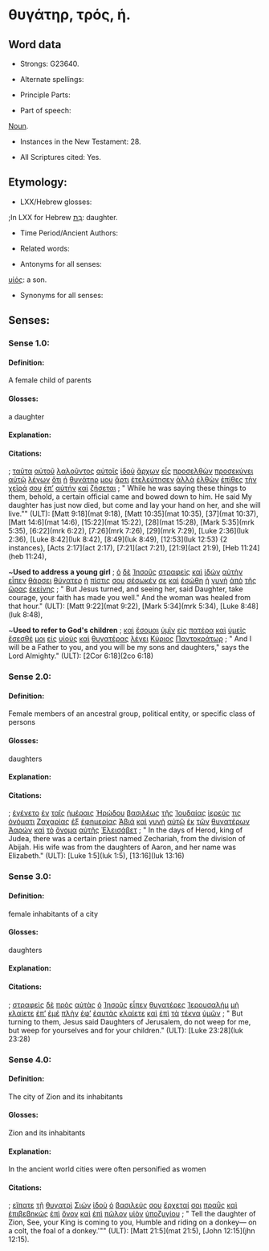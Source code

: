 # θυγάτηρ, τρός, ἡ.

<!-- Status: S2=NeedsFinalCheck-->
<!-- Lexica used for edits: BDAG, FFM, LN, A-S  -->

## Word data

* Strongs: G23640.


* Alternate spellings:

* Principle Parts: 

* Part of speech: 

[Noun](http://ugg.readthedocs.io/en/latest/noun.html). 

* Instances in the New Testament: 28.

* All Scriptures cited: Yes.

## Etymology: 

* LXX/Hebrew glosses: 

;In LXX for Hebrew [בַּת](//en-uhal/H1323): daughter.

* Time Period/Ancient Authors: 

* Related words: 

* Antonyms for all senses:

[υἱός](../G52070/01.md): a son.

* Synonyms for all senses: 

## Senses:

### Sense  1.0: 

#### Definition: 

A female child of parents

#### Glosses: 

a daughter

#### Explanation: 
 

#### Citations: 

; [ταῦτα](../G37780/01.md) [αὐτοῦ](../G08460/01.md) [λαλοῦντος](../G29800/01.md) [αὐτοῖς](../G08460/01.md) [ἰδοὺ](../G37080/01.md) [ἄρχων](../G07580/01.md) [εἷς](../G15200/01.md) [προσελθὼν](../G43340/01.md) [προσεκύνει](../G43520/01.md) [αὐτῷ](../G08460/01.md) [λέγων](../G30040/01.md) [ὅτι](../G37540/01.md) [ἡ](../G35880/01.md) [θυγάτηρ](../G23640/01.md) [μου](../G14730/01.md) [ἄρτι](../G07370/01.md) [ἐτελεύτησεν](../G50530/01.md) [ἀλλὰ](../G02350/01.md) [ἐλθὼν](../G20640/01.md) [ἐπίθες](../G20070/01.md) [τὴν](../G35880/01.md) [χεῖρά](../G54950/01.md) [σου](../G47710/01.md) [ἐπ’](../G19090/01.md) [αὐτήν](../G08460/01.md) [καὶ](../G25320/01.md) [ζήσεται](../G21980/01.md)
; " While he was saying these things to them, behold, a certain official came and bowed down to him. He said My daughter has just now died, but come and lay your hand on her, and she will live."" (ULT): 
[Matt 9:18](mat 9:18),  [Matt 10:35](mat 10:35), [37](mat 10:37),  [Matt 14:6](mat 14:6), [15:22](mat 15:22), [28](mat 15:28), [Mark 5:35](mrk 5:35), [6:22](mrk 6:22), [7:26](mrk 7:26), [29](mrk 7:29),  [Luke 2:36](luk 2:36), [Luke 8:42](luk 8:42),  [8:49](luk 8:49), [12:53](luk 12:53) {2 instances}, [Acts 2:17](act 2:17), [7:21](act 7:21), [21:9](act 21:9), [Heb 11:24](heb 11:24),

~**Used to address a young girl**
; [ὁ](../G35880/01.md) [δὲ](../G11610/01.md) [Ἰησοῦς](../G24240/01.md) [στραφεὶς](../G47620/01.md) [καὶ](../G25320/01.md) [ἰδὼν](../G37080/01.md) [αὐτὴν](../G08460/01.md) [εἶπεν](../G30040/01.md) [θάρσει](../G22930/01.md) [θύγατερ](../G23640/01.md) [ἡ](../G35880/01.md) [πίστις](../G41020/01.md) [σου](../G47710/01.md) [σέσωκέν](../G49820/01.md) [σε](../G47710/01.md) [καὶ](../G25320/01.md) [ἐσώθη](../G49820/01.md) [ἡ](../G35880/01.md) [γυνὴ](../G11350/01.md) [ἀπὸ](../G05750/01.md) [τῆς](../G35880/01.md) [ὥρας](../G56100/01.md) [ἐκείνης](../G15650/01.md)
; " But Jesus turned, and seeing her, said Daughter, take courage, your faith has made you well." And the woman was healed from that hour." (ULT): 
[Matt 9:22](mat 9:22), [Mark 5:34](mrk 5:34), [Luke 8:48](luk 8:48),

~**Used to refer to God's children**
; [καὶ](../G25320/01.md) [ἔσομαι](../G99999/01.md) [ὑμῖν](../G47710/01.md) [εἰς](../G15190/01.md) [πατέρα](../G39620/01.md) [καὶ](../G25320/01.md) [ὑμεῖς](../G47710/01.md) [ἔσεσθέ](../G99999/01.md) [μοι](../G14730/01.md) [εἰς](../G15190/01.md) [υἱοὺς](../G52070/01.md) [καὶ](../G25320/01.md) [θυγατέρας](../G23640/01.md) [λέγει](../G30040/01.md) [Κύριος](../G29620/01.md) [Παντοκράτωρ](../G38410/01.md)
; " And I will be a Father to you, and you will be my sons and daughters," says the Lord Almighty." (ULT): 
[2Cor 6:18](2co 6:18)

### Sense  2.0: 

#### Definition: 

Female members of an ancestral group, political entity, or specific class of persons

#### Glosses:

daughters

#### Explanation:

#### Citations: 

; [ἐγένετο](../G10960/01.md) [ἐν](../G17220/01.md) [ταῖς](../G35880/01.md) [ἡμέραις](../G22500/01.md) [Ἡρῴδου](../G22640/01.md) [βασιλέως](../G09350/01.md) [τῆς](../G35880/01.md) [Ἰουδαίας](../G24490/01.md) [ἱερεύς](../G24090/01.md) [τις](../G51000/01.md) [ὀνόματι](../G36860/01.md) [Ζαχαρίας](../G21970/01.md) [ἐξ](../G15370/01.md) [ἐφημερίας](../G21830/01.md) [Ἀβιά](../G00070/01.md) [καὶ](../G25320/01.md) [γυνὴ](../G11350/01.md) [αὐτῷ](../G08460/01.md) [ἐκ](../G15370/01.md) [τῶν](../G35880/01.md) [θυγατέρων](../G23640/01.md) [Ἀαρών](../G00020/01.md) [καὶ](../G25320/01.md) [τὸ](../G35880/01.md) [ὄνομα](../G36860/01.md) [αὐτῆς](../G08460/01.md) [Ἐλεισάβετ](../G16650/01.md)
; " In the days of Herod, king of Judea, there was a certain priest named Zechariah, from the division of Abijah. His wife was from the daughters of Aaron, and her name was Elizabeth." (ULT): 
[Luke 1:5](luk 1:5), [13:16](luk 13:16)

### Sense  3.0: 

#### Definition: 

female inhabitants of a city

#### Glosses:

daughters

#### Explanation:

#### Citations: 

; [στραφεὶς](../G47620/01.md) [δὲ](../G11610/01.md) [πρὸς](../G43140/01.md) [αὐτὰς](../G08460/01.md) [ὁ](../G35880/01.md) [Ἰησοῦς](../G24240/01.md) [εἶπεν](../G30040/01.md) [θυγατέρες](../G23640/01.md) [Ἰερουσαλήμ](../G24140/01.md) [μὴ](../G33610/01.md) [κλαίετε](../G27990/01.md) [ἐπ’](../G19090/01.md) [ἐμέ](../G14730/01.md) [πλὴν](../G41330/01.md) [ἐφ’](../G19090/01.md) [ἑαυτὰς](../G14380/01.md) [κλαίετε](../G27990/01.md) [καὶ](../G25320/01.md) [ἐπὶ](../G19090/01.md) [τὰ](../G35880/01.md) [τέκνα](../G50430/01.md) [ὑμῶν](../G47710/01.md)
; " But turning to them, Jesus said Daughters of Jerusalem, do not weep for me, but weep for yourselves and for your children." (ULT): 
[Luke 23:28](luk 23:28)

### Sense  4.0: 

#### Definition: 

The city of Zion and its inhabitants  

#### Glosses:

Zion and its inhabitants

#### Explanation:

In the ancient world cities were often personified as women

#### Citations: 

; [εἴπατε](../G30040/01.md) [τῇ](../G35880/01.md) [θυγατρὶ](../G23640/01.md) [Σιών](../G46220/01.md) [ἰδοὺ](../G37080/01.md) [ὁ](../G35880/01.md) [βασιλεύς](../G09350/01.md) [σου](../G47710/01.md) [ἔρχεταί](../G20640/01.md) [σοι](../G47710/01.md) [πραῢς](../G42390/01.md) [καὶ](../G25320/01.md) [ἐπιβεβηκὼς](../G19100/01.md) [ἐπὶ](../G19090/01.md) [ὄνον](../G36880/01.md) [καὶ](../G25320/01.md) [ἐπὶ](../G19090/01.md) [πῶλον](../G44540/01.md) [υἱὸν](../G52070/01.md) [ὑποζυγίου](../G52680/01.md)
; " Tell the daughter of Zion, See, your King is coming to you, Humble and riding on a donkey— on a colt, the foal of a donkey.'"" (ULT): 
[Matt 21:5](mat 21:5), [John 12:15](jhn 12:15).
